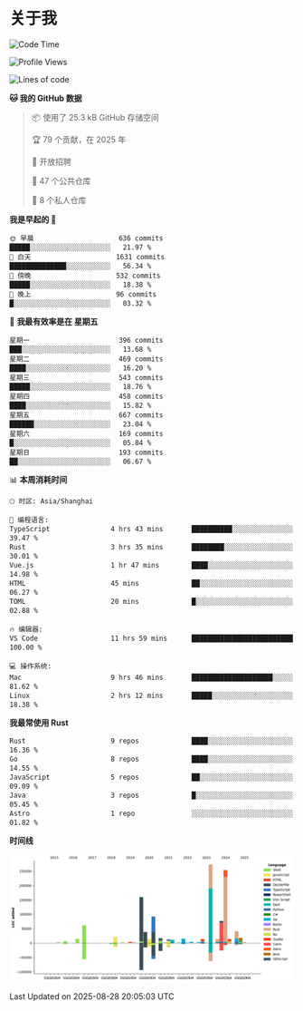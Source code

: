 # 关于我

<!--START_SECTION:waka-->
![Code Time](http://img.shields.io/badge/Code%20Time-4%2C077%20hrs%2043%20mins-blue)

![Profile Views](http://img.shields.io/badge/%E4%B8%AA%E4%BA%BA%E8%B5%84%E6%96%99%E8%A7%82%E7%9C%8B%E6%AC%A1%E6%95%B0-0-blue)

![Lines of code](https://img.shields.io/badge/%E4%BB%8E%E3%80%8CHello%20World%E3%80%8D%E8%B5%B7%E6%88%91%E5%B7%B2%E7%BB%8F%E5%86%99%E4%BA%86-1.2%20million%20%E8%A1%8C%E4%BB%A3%E7%A0%81-blue)

**🐱 我的 GitHub 数据** 

> 📦  使用了 25.3 kB GitHub 存储空间 
 > 
> 🏆 79 个贡献，在 2025 年
 > 
> 💼 开放招聘
 > 
> 📜 47 个公共仓库 
 > 
> 🔑 8 个私人仓库 
 > 
**我是早起的 🐤** 

```text
🌞 早晨                     636 commits         █████░░░░░░░░░░░░░░░░░░░░   21.97 % 
🌆 白天                     1631 commits        ██████████████░░░░░░░░░░░   56.34 % 
🌃 傍晚                     532 commits         █████░░░░░░░░░░░░░░░░░░░░   18.38 % 
🌙 晚上                     96 commits          █░░░░░░░░░░░░░░░░░░░░░░░░   03.32 % 
```
📅 **我最有效率是在 星期五** 

```text
星期一                      396 commits         ███░░░░░░░░░░░░░░░░░░░░░░   13.68 % 
星期二                      469 commits         ████░░░░░░░░░░░░░░░░░░░░░   16.20 % 
星期三                      543 commits         █████░░░░░░░░░░░░░░░░░░░░   18.76 % 
星期四                      458 commits         ████░░░░░░░░░░░░░░░░░░░░░   15.82 % 
星期五                      667 commits         ██████░░░░░░░░░░░░░░░░░░░   23.04 % 
星期六                      169 commits         █░░░░░░░░░░░░░░░░░░░░░░░░   05.84 % 
星期日                      193 commits         ██░░░░░░░░░░░░░░░░░░░░░░░   06.67 % 
```


📊 **本周消耗时间** 

```text
🕑︎ 时区: Asia/Shanghai

💬 编程语言: 
TypeScript               4 hrs 43 mins       ██████████░░░░░░░░░░░░░░░   39.47 % 
Rust                     3 hrs 35 mins       ████████░░░░░░░░░░░░░░░░░   30.01 % 
Vue.js                   1 hr 47 mins        ████░░░░░░░░░░░░░░░░░░░░░   14.98 % 
HTML                     45 mins             ██░░░░░░░░░░░░░░░░░░░░░░░   06.27 % 
TOML                     20 mins             █░░░░░░░░░░░░░░░░░░░░░░░░   02.88 % 

🔥 编辑器: 
VS Code                  11 hrs 59 mins      █████████████████████████   100.00 % 

💻 操作系统: 
Mac                      9 hrs 46 mins       ████████████████████░░░░░   81.62 % 
Linux                    2 hrs 12 mins       █████░░░░░░░░░░░░░░░░░░░░   18.38 % 
```

**我最常使用 Rust** 

```text
Rust                     9 repos             ████░░░░░░░░░░░░░░░░░░░░░   16.36 % 
Go                       8 repos             ████░░░░░░░░░░░░░░░░░░░░░   14.55 % 
JavaScript               5 repos             ██░░░░░░░░░░░░░░░░░░░░░░░   09.09 % 
Java                     3 repos             █░░░░░░░░░░░░░░░░░░░░░░░░   05.45 % 
Astro                    1 repo              ░░░░░░░░░░░░░░░░░░░░░░░░░   01.82 % 
```



**时间线**

![Lines of Code chart](https://raw.githubusercontent.com/catusax/catusax/master/assets/bar_graph.png)


 Last Updated on 2025-08-28 20:05:03 UTC
<!--END_SECTION:waka-->
